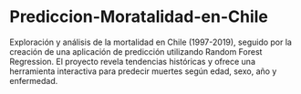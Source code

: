 # Prediccion-Moratalidad-en-Chile
Exploración y análisis de la mortalidad en Chile (1997-2019), seguido por la creación de una aplicación de predicción utilizando Random Forest Regression. El proyecto revela tendencias históricas y ofrece una herramienta interactiva para predecir muertes según edad, sexo, año y enfermedad.
